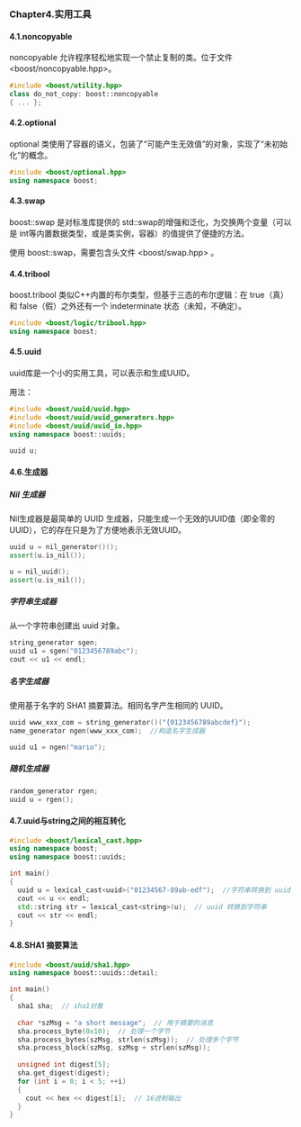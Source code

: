 ### Chapter4.实用工具

#### 4.1.noncopyable

noncopyable 允许程序轻松地实现一个禁止复制的类。位于文件 <boost/noncopyable.hpp>。

```c++
#include <boost/utility.hpp>
class do_not_copy: boost::noncopyable
{ ... };
```

#### 4.2.optional

optional 类使用了容器的语义，包装了“可能产生无效值”的对象，实现了“未初始化”的概念。

```c++
#include <boost/optional.hpp>
using namespace boost;
```

#### 4.3.swap

boost::swap 是对标准库提供的 std::swap的增强和泛化，为交换两个变量（可以是 int等内置数据类型，或是类实例，容器）的值提供了便捷的方法。

使用 boost::swap，需要包含头文件 <boost/swap.hpp> 。

#### 4.4.tribool

boost.tribool 类似C++内置的布尔类型，但基于三态的布尔逻辑：在 true（真）和 false（假）之外还有一个 indeterminate 状态（未知，不确定）。

```c++
#include <boost/logic/tribool.hpp>
using namespace boost;
```

#### 4.5.uuid

uuid库是一个小的实用工具，可以表示和生成UUID。

用法：

```c++
#include <boost/uuid/uuid.hpp>
#include <boost/uuid/uuid_generators.hpp>
#include <boost/uuid/uuid_io.hpp>
using namespace boost::uuids;

uuid u;
```

#### 4.6.生成器

##### Nil 生成器

Nil生成器是最简单的 UUID 生成器，只能生成一个无效的UUID值（即全零的 UUID），它的存在只是为了方便地表示无效UUID。

```c++
uuid u = nil_generator()();
assert(u.is_nil());

u = nil_uuid();
assert(u.is_nil());
```

##### 字符串生成器

从一个字符串创建出 uuid 对象。

```c++
string_generator sgen;
uuid u1 = sgen("0123456789abc");
cout << u1 << endl;
```

##### 名字生成器

使用基于名字的 SHA1 摘要算法。相同名字产生相同的 UUID。

```c++
uuid www_xxx_com = string_generator()("{0123456789abcdef}");
name_generator ngen(www_xxx_com);  //构造名字生成器

uuid u1 = ngen("mario");
```

##### 随机生成器

```c++
random_generator rgen;
uuid u = rgen();
```

#### 4.7.uuid与string之间的相互转化

```c++
#include <boost/lexical_cast.hpp>
using namespace boost;
using namespace boost::uuids;

int main()
{
  uuid u = lexical_cast<uuid>("01234567-89ab-edf");  //字符串转换到 uuid
  cout << u << endl;
  std::string str = lexical_cast<string>(u);  // uuid 转换到字符串
  cout << str << endl;
}
```

#### 4.8.SHA1 摘要算法

```c++
#include <boost/uuid/sha1.hpp>
using namespace boost::uuids::detail;

int main()
{
  sha1 sha;  // sha1对象
  
  char *szMsg = "a short message";  // 用于摘要的消息
  sha.process_byte(0x10);  // 处理一个字节
  sha.process_bytes(szMsg, strlen(szMsg));  // 处理多个字节
  sha.process_block(szMsg, szMsg + strlen(szMsg));
  
  unsigned int digest[5];
  sha.get_digest(digest);
  for (int i = 0; i < 5; ++i)
  {
    cout << hex << digest[i];  // 16进制输出
  }
}
```

